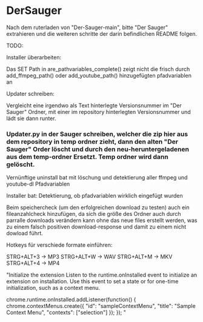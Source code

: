 # DerSauger

Nach dem ruterladen von "Der-Sauger-main", bitte "Der Sauger" extrahieren und die weiteren schritte der darin befindlichen README folgen. 


TODO:

Installer überarbeiten:

Das SET Path in are_pathvariables_complete() zeigt nicht die frisch durch add_ffmpeg_path() oder add_youtube_path() hinzugefügten pfadvariablen an


Updater schreiben:

Vergleicht eine irgendwo als Text hinterlegte Versionsnummer im "Der Sauger" Ordner, mit einer im repository hinterlegten Versionsnummer und lädt sie dann runter.


### Updater.py in der Sauger schreiben, welcher die zip hier aus dem repository in temp ordner zieht, dann den alten "Der Sauger" Order löscht und durch den neu-heruntergeladenen aus dem temp-ordner Ersetzt. Temp ordner wird dann gelöscht.


Vernünftige uninstall bat mit löschung und detektierung aller ffmpeg und youtube-dl Pfadvariablen



Installer bat: Detektierung, ob pfadvariablen wirklich eingefügt wurden

Beim speichercheck (um den erfolgreichen download zu testen) auch ein fileanzahlcheck hinzufügen, da sich die größe des Ordner auch durch parralle downloads verändern kann
ohne das neue files erstellt werden, was zu einem falsch positiven download-response und damit zu einem nicht dowload führt.



Hotkeys für verschiede formate einführen:

STRG+ALT+3 -> MP3
STRG+ALT+W -> WAV
STRG+ALT+M -> MKV
STRG+ALT+4 -> MP4


"Initialize the extension 
Listen to the runtime.onInstalled event to initialize an extension on installation. Use this event to set a state or for one-time initialization, such as a context menu.

chrome.runtime.onInstalled.addListener(function() {
  chrome.contextMenus.create({
    "id": "sampleContextMenu",
    "title": "Sample Context Menu",
    "contexts": ["selection"]
  });
}); "
